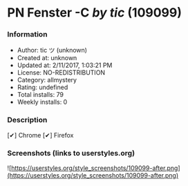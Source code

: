 # PN Fenster -C  *by tic* (109099)

### Information
- Author: tic ツ (unknown)
- Created at: unknown
- Updated at: 2/11/2017, 1:03:21 PM
- License: NO-REDISTRIBUTION
- Category: allmystery
- Rating: undefined
- Total installs: 79
- Weekly installs: 0


### Description
[✔] Chrome
[✔] Firefox


### Screenshots (links to userstyles.org)
![https://userstyles.org/style_screenshots/109099-after.png](https://userstyles.org/style_screenshots/109099-after.png)


